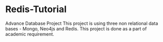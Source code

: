 # Redis-Tutorial
Advance Database  Project 
This project is using three non relational data bases - Mongo, Neo4js and Redis. This project is done as a part of academic requirement.
